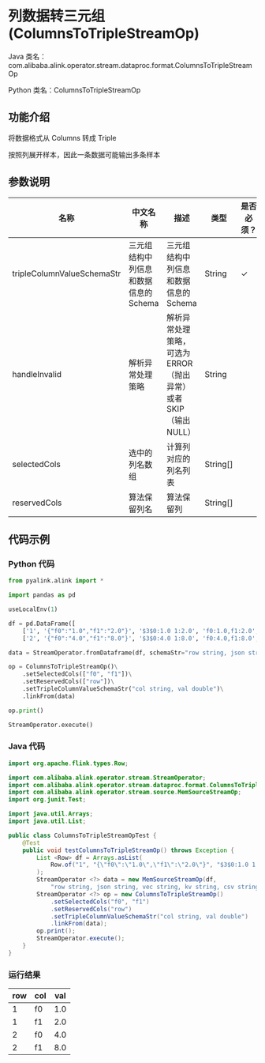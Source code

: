 # 列数据转三元组 (ColumnsToTripleStreamOp)
Java 类名：com.alibaba.alink.operator.stream.dataproc.format.ColumnsToTripleStreamOp

Python 类名：ColumnsToTripleStreamOp


## 功能介绍
将数据格式从 Columns 转成 Triple

按照列展开样本，因此一条数据可能输出多条样本


## 参数说明

| 名称 | 中文名称 | 描述 | 类型 | 是否必须？ | 默认值 |
| --- | --- | --- | --- | --- | --- |
| tripleColumnValueSchemaStr | 三元组结构中列信息和数据信息的Schema | 三元组结构中列信息和数据信息的Schema | String | ✓ |  |
| handleInvalid | 解析异常处理策略 | 解析异常处理策略，可选为ERROR（抛出异常）或者SKIP（输出NULL） | String |  | "ERROR" |
| selectedCols | 选中的列名数组 | 计算列对应的列名列表 | String[] |  | null |
| reservedCols | 算法保留列名 | 算法保留列 | String[] |  | [] |

## 代码示例
### Python 代码
```python
from pyalink.alink import *

import pandas as pd

useLocalEnv(1)

df = pd.DataFrame([
    ['1', '{"f0":"1.0","f1":"2.0"}', '$3$0:1.0 1:2.0', 'f0:1.0,f1:2.0', '1.0,2.0', 1.0, 2.0],
    ['2', '{"f0":"4.0","f1":"8.0"}', '$3$0:4.0 1:8.0', 'f0:4.0,f1:8.0', '4.0,8.0', 4.0, 8.0]])

data = StreamOperator.fromDataframe(df, schemaStr="row string, json string, vec string, kv string, csv string, f0 double, f1 double")

op = ColumnsToTripleStreamOp()\
    .setSelectedCols(["f0", "f1"])\
    .setReservedCols(["row"])\
    .setTripleColumnValueSchemaStr("col string, val double")\
    .linkFrom(data)

op.print()

StreamOperator.execute()
```
### Java 代码
```java
import org.apache.flink.types.Row;

import com.alibaba.alink.operator.stream.StreamOperator;
import com.alibaba.alink.operator.stream.dataproc.format.ColumnsToTripleStreamOp;
import com.alibaba.alink.operator.stream.source.MemSourceStreamOp;
import org.junit.Test;

import java.util.Arrays;
import java.util.List;

public class ColumnsToTripleStreamOpTest {
	@Test
	public void testColumnsToTripleStreamOp() throws Exception {
		List <Row> df = Arrays.asList(
			Row.of("1", "{\"f0\":\"1.0\",\"f1\":\"2.0\"}", "$3$0:1.0 1:2.0", "f0:1.0,f1:2.0", "1.0,2.0", 1.0, 2.0)
		);
		StreamOperator <?> data = new MemSourceStreamOp(df,
			"row string, json string, vec string, kv string, csv string, f0 double, f1 double");
		StreamOperator <?> op = new ColumnsToTripleStreamOp()
			.setSelectedCols("f0", "f1")
			.setReservedCols("row")
			.setTripleColumnValueSchemaStr("col string, val double")
			.linkFrom(data);
		op.print();
		StreamOperator.execute();
	}
}
```

### 运行结果
    
|row|col|val|
|---|---|---|
|1|f0|1.0|
|1|f1|2.0|
|2|f0|4.0|
|2|f1|8.0|
